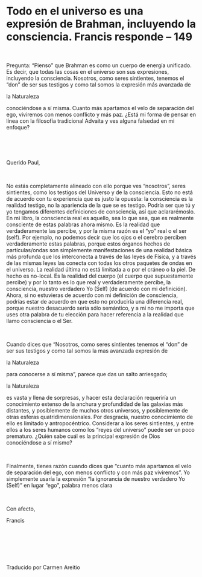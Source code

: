 # Todo en el universo es una expresión de Brahman, incluyendo la consciencia.  Francis responde – 149


&nbsp;


 





Pregunta: &ldquo;Pienso&rdquo; que Brahman es como un cuerpo de energ&iacute;a unificado. Es decir, que todas las cosas en el universo son sus expresiones, incluyendo la consciencia. Nosotros, como seres sintientes, tenemos el &ldquo;don&rdquo; de ser sus testigos y como tal somos la expresi&oacute;n m&aacute;s avanzada de 





la Naturaleza





 conoci&eacute;ndose a s&iacute; misma. Cuanto m&aacute;s apartamos el velo de separaci&oacute;n del ego, viviremos con menos conflicto y m&aacute;s paz. &iquest;Est&aacute; mi forma de pensar en l&iacute;nea con la filosof&iacute;a tradicional Advaita y ves alguna falsedad en mi enfoque?






&nbsp;







&nbsp;






Querido Paul,






&nbsp;






No est&aacute;s completamente alineado con ello porque ves &ldquo;nosotros&rdquo;, seres sintientes, como los testigos del Universo y de la consciencia. Esto no est&aacute; de acuerdo con tu experiencia que es justo la opuesta: la consciencia es la realidad testigo, no la apariencia de la que se es testigo. Podr&iacute;a ser que t&uacute; y yo tengamos diferentes definiciones de consciencia, as&iacute; que aclarar&eacute;moslo. En mi libro, la consciencia real es aquello, sea lo que sea, que es realmente consciente de estas palabras ahora mismo. Es la realidad que verdaderamente las percibe, y por la misma raz&oacute;n es el &ldquo;yo&rdquo; real o el ser (self). Por ejemplo, no podemos decir que los ojos o el cerebro perciben verdaderamente estas palabras, porque estos &oacute;rganos hechos de part&iacute;culas/ondas son simplemente manifestaciones de una realidad b&aacute;sica m&aacute;s profunda que los interconecta a trav&eacute;s de las leyes de F&iacute;sica, y a trav&eacute;s de las mismas leyes las conecta con todas los otros paquetes de ondas en el universo. La realidad &uacute;ltima no est&aacute; limitada a o por el cr&aacute;neo o la piel. De hecho es no-local. Es la realidad del cuerpo (el cuerpo que supuestamente percibe) y por lo tanto es lo que real y verdaderamente percibe, la consciencia, nuestro verdadero Yo (Self) (de acuerdo con mi definici&oacute;n). Ahora, si no estuvieras de acuerdo con mi definici&oacute;n de consciencia, podr&iacute;as estar de acuerdo en que esto no producir&iacute;a una diferencia real, porque nuestro desacuerdo ser&iacute;a s&oacute;lo sem&aacute;ntico, y a mi no me importa que uses otra palabra de tu elecci&oacute;n para hacer referencia a la realidad que llamo consciencia o el Ser.






&nbsp;






Cuando dices que &ldquo;Nosotros, como seres sintientes tenemos el &ldquo;don&rdquo; de ser sus testigos y como tal somos la mas avanzada expresi&oacute;n de 





la Naturaleza




 para conocerse a s&iacute; misma&rdquo;, parece que das un salto arriesgado; 




la Naturaleza





 es vasta y llena de sorpresas, y hacer esta declaraci&oacute;n requerir&iacute;a un conocimiento extenso de la anchura y profundidad de las galaxias m&aacute;s distantes, y posiblemente de muchos otros universos, y posiblemente de otras esferas quatridimensionales. Por desgracia, nuestro conocimiento de ello es limitado y antropoc&eacute;ntrico. Considerar a los seres sintientes, y entre ellos a los seres humanos como los &ldquo;reyes del universo&rdquo; puede ser un poco prematuro. &iquest;Qui&eacute;n sabe cu&aacute;l es la principal expresi&oacute;n de Dios conoci&eacute;ndose a s&iacute; mismo?






&nbsp;






Finalmente, tienes raz&oacute;n cuando dices que &ldquo;cuanto m&aacute;s apartamos el velo de separaci&oacute;n del ego, con menos conflicto y con m&aacute;s paz viviremos&rdquo;. Yo simplemente usar&iacute;a la expresi&oacute;n &ldquo;la ignorancia de nuestro verdadero Yo (Self)&rdquo; en lugar &ldquo;ego&rdquo;, palabra menos clara 






&nbsp;







Con afecto,















Francis
















&nbsp;






















&nbsp;






















&nbsp;
















Traducido por Carmen Areitio




















